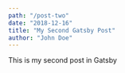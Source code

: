 ```yaml
---
path: "/post-two"
date: "2018-12-16"
title: "My Second Gatsby Post"
author: "John Doe"
---
```


This is my second post in Gatsby
